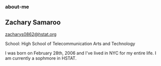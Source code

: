 ### about-me

## Zachary Samaroo
zacharys0862@hstat.org

School: High School of Telecommunication Arts and Technology

I was born on February 28th, 2006 and I've lived in NYC for my entire life. I am currently a sophmore in HSTAT.



